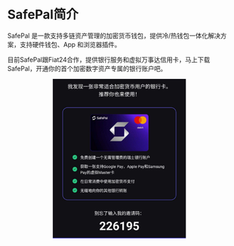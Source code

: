 #                        SafePal简介

SafePal 是一款支持多链资产管理的加密货币钱包，提供冷/热钱包一体化解决方案，支持硬件钱包、App 和浏览器插件。

目前SafePal跟Fiat24合作，提供银行服务和虚拟万事达信用卡，马上下载SafePal，开通你的首个加密数字资产专属的银行账户吧。

<p align="center">
  <img src="https://raw.githubusercontent.com/vpsdawanjia/image-hosting/main/image/invitecode.png" alt="invitecode" width="300" />
</p>
